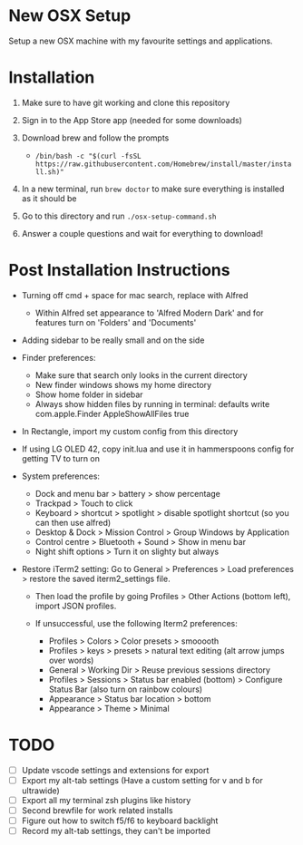 # New OSX Setup
Setup a new OSX machine with my favourite settings and applications.

# Installation
1. Make sure to have git working and clone this repository 
1. Sign in to the App Store app (needed for some downloads)
1. Download brew and follow the prompts

    - ```/bin/bash -c "$(curl -fsSL https://raw.githubusercontent.com/Homebrew/install/master/install.sh)"```

1. In a new terminal, run ```brew doctor``` to make sure everything is installed as it should be
1. Go to this directory and run ```./osx-setup-command.sh```
1. Answer a couple questions and wait for everything to download! 


# Post Installation Instructions
- Turning off cmd + space for mac search, replace with Alfred
    - Within Alfred set appearance to 'Alfred Modern Dark' and for features turn on 'Folders' and 'Documents'
- Adding sidebar to be really small and on the side
- Finder preferences:
    - Make sure that search only looks in the current directory
    - New finder windows shows my home directory
    - Show home folder in sidebar
    - Always show hidden files by running in terminal: defaults write com.apple.Finder AppleShowAllFiles true
- In Rectangle, import my custom config from this directory
- If using LG OLED 42, copy init.lua and use it in hammerspoons config for getting TV to turn on

- System preferences:
    - Dock and menu bar > battery > show percentage
    - Trackpad > Touch to click
    - Keyboard > shortcut > spotlight > disable spotlight shortcut (so you can then use alfred)
    - Desktop & Dock > Mission Control > Group Windows by Application 
    - Control centre > Bluetooth + Sound > Show in menu bar
    - Night shift options > Turn it on slighty but always

- Restore iTerm2 setting:
Go to General > Preferences > Load preferences > restore the saved iterm2_settings file.
    - Then load the profile by going Profiles > Other Actions (bottom left), import JSON profiles. 

    - If unsuccessful, use the following Iterm2 preferences:
        - Profiles > Colors > Color presets > smooooth
        - Profiles > keys > presets > natural text editing (alt arrow jumps over words) 
        - General > Working Dir > Reuse previous sessions directory
        - Profiles > Sessions > Status bar enabled (bottom) > Configure Status Bar (also turn on rainbow colours)
        - Appearance > Status bar location > bottom
        - Appearance > Theme > Minimal


# TODO
- [ ] Update vscode settings and extensions for export
- [ ] Export my alt-tab settings (Have a custom setting for v and b for ultrawide)
- [ ] Export all my terminal zsh plugins like history
- [ ] Second brewfile for work related installs
- [ ] Figure out how to switch f5/f6 to keyboard backlight
- [ ] Record my alt-tab settings, they can't be imported
